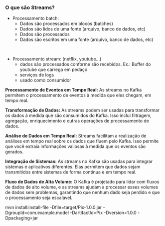 ### O que são Streams?

- Processamento batch:
    - Dados são processados em blocos (batches)
    - Dados são lidos de uma fonte (arquivo, banco de dados, etc)
    - Dados são processados
    - Dados são escritos em uma fonte (arquivo, banco de dados, etc)

<br>

- Processamento stream: (netflix, youtube...)
    - dados são processados conforme são recebidos. Ex.: Buffer do youtube que carrega em pedaço
    - serviços de logs
    - usado como consumidor


**Processamento de Eventos em Tempo Real:** As streams no Kafka permitem o processamento de eventos à medida que eles 
chegam, em tempo real.

**Transformação de Dados:** As streams podem ser usadas para transformar os dados à medida que são consumidos do Kafka. 
Isso inclui filtragem, agregação, enriquecimento e outras operações de processamento de dados.

**Análise de Dados em Tempo Real:** Streams facilitam a realização de análises em tempo real sobre os dados que fluem 
pelo Kafka. Isso permite que você extraia informações valiosas à medida que os eventos são gerados.

**Integração de Sistemas:** As streams no Kafka são usadas para integrar sistemas e aplicativos diferentes. 
Elas permitem que dados sejam transmitidos entre sistemas de forma contínua e em tempo real.

**Fluxo de Dados de Alta Volume:** O Kafka é projetado para lidar com fluxos de dados de alto volume, e as streams 
ajudam a processar esses volumes de dados sem problemas, garantindo que nenhum dado seja perdido e que o processamento 
seja escalável.


mvn install:install-file -Dfile=target/Pix-1.0.0.jar -DgroupId=com.example.model -DartifactId=Pix -Dversion=1.0.0 -Dpackaging=jar
